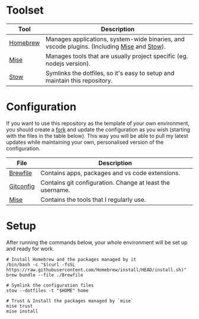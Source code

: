 # Toolset

| Tool         | Description                                                                                        |
| ------------ | -------------------------------------------------------------------------------------------------- |
| [Homebrew][] | Manages applications, system-wide binaries, and vscode plugins. (Including [Mise][] and [Stow][]). |
| [Mise][]     | Manages tools that are usually project specific (eg. nodejs version).                              |
| [Stow][]     | Symlinks the dotfiles, so it's easy to setup and maintain this repository.                         |

# Configuration

If you want to use this repository as the template of your own environment, you
should create a [fork](https://github.com/balintant/dotfiles/fork) and update
the configuration as you wish (starting with the files in the table below). This
way you will be able to pull my latest updates while maintaining your own,
personalised version of the configuration.

| File                                       | Description                                               |
| ------------------------------------------ | --------------------------------------------------------- |
| [Brewfile](./Brewfile)                     | Contains apps, packages and vs code extensions.           |
| [Gitconfig](./home/dot-gitconfig)          | Contains git configuration. Change at least the username. |
| [Mise](./home/dot-config/mise/config.toml) | Contains the tools that I regularly use.                  |

# Setup

After running the commands below, your whole environment will be set up and
ready for work.

```shell
# Install Homebrew and the packages managed by it
/bin/bash -c "$(curl -fsSL https://raw.githubusercontent.com/Homebrew/install/HEAD/install.sh)"
brew bundle --file ./Brewfile

# Symlink the configuration files
stow --dotfiles -t "$HOME" home

# Trust & Install the packages managed by `mise`
mise trust
mise install
```

[Homebrew]: https://brew.sh
[Mise]: https://mise.jdx.dev
[Stow]: https://www.gnu.org/software/stow/
